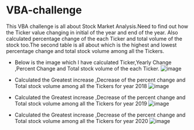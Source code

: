 # VBA-challenge

This VBA challenge is all about Stock Market Analysis.Need to find out how the Ticker value changing in initial of the year and end of the year.
Also calculated percentage change of the each Ticker and total volume of the stock too.The second table is all about which is the highest and lowest percentage change and total stock volume among all the Tickers.

* Below is the image which I have calculated Ticker,Yearly Change ,Percent Change and Total stock volume of the each Ticker.
![image](https://github.com/deepikarapeti43/VBA-challenge/assets/127686390/acb9b148-dc42-436d-9b59-1557f6ce621f)

* Calculated the Greatest increase ,Decrease of the percent change and Total stock volume among all the Tickers for year 2018
![image](https://github.com/deepikarapeti43/VBA-challenge/assets/127686390/d6559502-d029-45e9-9aab-7e3d62bacd34)

* Calculated the Greatest increase ,Decrease of the percent change and Total stock volume among all the Tickers for year 2019
![image](https://github.com/deepikarapeti43/VBA-challenge/assets/127686390/7810c312-e562-4581-9ffc-316a3e76321d)

* Calculated the Greatest increase ,Decrease of the percent change and Total stock volume among all the Tickers for year 2020
  ![image](https://github.com/deepikarapeti43/VBA-challenge/assets/127686390/6160d648-dcb1-4c7e-88c6-d8a4b1750e45)







